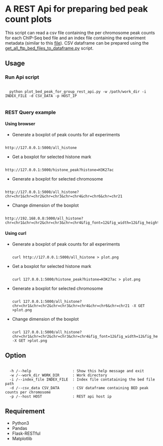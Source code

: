 # A REST Api for preparing bed peak count plots
This script can read a csv file containing the per chromosome peak counts for each ChIP-Seq bed file and an index file containing the experiment metadata (similar to this [file](http://ftp.ebi.ac.uk/pub/databases/blueprint/releases/current_release/homo_sapiens/20160816.data.index)). CSV dataframe can be prepared using the [get_all_ftp_bed_files_to_dataframe.py](https://github.com/avikdatta/python_scripts/blob/master/scripts/prepare_dataframe/bed_dataframe_script/get_all_ftp_bed_files_to_dataframe.py) script.

## Usage

### Run Api script
  <pre><code>
  python plot_bed_peak_for_group_rest_api.py -w /path/work_dir -i INDEX_FILE -d CSV_DATA -p HOST_IP
  </pre></code>

### REST Query example

#### Using browser

* Generate a boxplot of peak counts for all experiments
<pre><code>
http://127.0.0.1:5000/all_histone
</pre></code>

* Get a boxplot for selected histone mark 
<pre><code>
http://127.0.0.1:5000/histone_peak?histone=H3K27ac
</pre></code>

* Generate a boxplot for selected chromosome
<pre><code>
http://127.0.0.1:5000/all_histone?chr=chr1&chr=chr2&chr=chr3&chr=chr4&chr=chr6&chr=chr21
</pre></code>

* Change dimension of the boxplot
<pre><code>
http://192.168.0.8:5000/all_histone?chr=chr1&chr=chr2&chr=chr3&chr=chr4&fig_font=12&fig_width=12&fig_height=8
</pre></code>

#### Using curl

* Generate a boxplot of peak counts for all experiments
  <pre><code>
  curl http://127.0.0.1:5000/all_histone > plot.png
  </pre></code>

* Get a boxplot for selected histone mark
  <pre><code>
  curl 127.0.0.1:5000/histone_peak?histone=H3K27ac > plot.png
  </pre></code>


* Generate a boxplot for selected chromosome
  <pre><code>
  curl 127.0.0.1:5000/all_histone?chr=chr1&chr=chr2&chr=chr3&chr=chr4&chr=chr6&chr=chr21 -X GET >plot.png
  </pre></code>

* Change dimension of the boxplot
  <pre><code>
  curl 127.0.0.1:5000/all_histone?chr=chr1&chr=chr2&chr=chr3&chr=chr4&fig_font=12&fig_width=12&fig_height=8 -X GET >plot.png
  </pre></code>

## Option

<pre><code>
  -h /--help                   : Show this help message and exit
  -w /--work_dir WORK_DIR      : Work directory
  -i /--index_file INDEX_FILE  : Index file contataining the bed file path
  -d /--csv_data CSV_DATA      : CSV dataframe containing BED peak counts per chromosome
  -p /--host HOST              : REST api host ip
</pre></code>

## Requirement

* Python3
* Pandas
* Flask-RESTful
* Matplotlib

